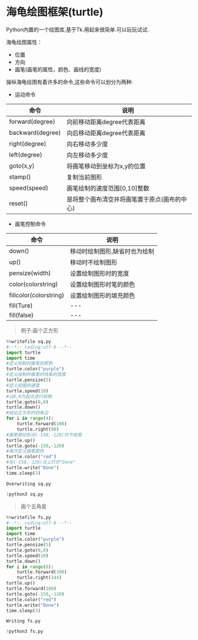 
# 海龟绘图框架(turtle)

Python内置的一个绘图库,基于Tk.用起来很简单.可以玩玩试试.


海龟绘图属性：

+ 位置
+ 方向
+ 画笔(画笔的属性，颜色、画线的宽度)

操纵海龟绘图有着许多的命令,这些命令可以划分为两种:

+ 运动命令

命令|说明
---|---
forward(degree)  |向前移动距离degree代表距离
backward(degree)  |向后移动距离degree代表距离
right(degree)    |向右移动多少度
left(degree)  |向左移动多少度
goto(x,y)  |将画笔移动到坐标为x,y的位置
stamp()     |复制当前图形
speed(speed)  |画笔绘制的速度范围[0,10]整数
reset()|是将整个画布清空并将画笔置于原点(画布的中心)

+ 画笔控制命令

命令|说明
---|---
down() |移动时绘制图形,缺省时也为绘制
up() |移动时不绘制图形
pensize(width) |设置绘制图形时的宽度
color(colorstring) |设置绘制图形时笔的颜色
fillcolor(colorstring) |设置绘制图形的填充颜色
fill(Ture)|---
fill(false)|---

> 例子:画个正方形


```python
%%writefile sq.py
#--*-- coding:utf-8 --*--
import turtle
import time
#定义绘制时画笔的颜色
turtle.color("purple")
#定义绘制时画笔的线条的宽度
turtle.pensize(5)
#定义绘图的速度 
turtle.speed(10)
#以0,0为起点进行绘制
turtle.goto(0,0)
turtle.down()
#绘出正方形的四条边
for i in range(4):
    turtle.forward(100)
    turtle.right(90)
#画笔移动到点(-150,-120)时不绘图
turtle.up()
turtle.goto(-150,-120)
#再次定义画笔颜色
turtle.color("red")
#在(-150,-120)点上打印"Done"
turtle.write("Done")
time.sleep(3)
```

    Overwriting sq.py



```python
!python3 sq.py
```

> 画个五角星


```python
%%writefile fs.py
#--*-- coding:utf-8 --*--
import turtle
import time
turtle.color("purple")
turtle.pensize(5)
turtle.goto(0,0)
turtle.speed(10)
turtle.down()
for i in range(6):
    turtle.forward(100)
    turtle.right(144)
turtle.up()
turtle.forward(100)
turtle.goto(-150,-120)
turtle.color("red")
turtle.write("Done")
time.sleep(3)
```

    Writing fs.py



```python
!python3 fs.py
```
